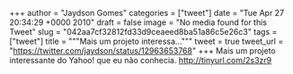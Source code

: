
+++
author = "Jaydson Gomes"
categories = ["tweet"]
date = "Tue Apr 27 20:34:29 +0000 2010"
draft = false
image = "No media found for this Tweet"
slug = "042aa7cf32812fd33d9ceaeed8ba51a86c5e26c3"
tags = ["tweet"]
title = """Mais um projeto interessa..."""
tweet = true
tweet_url = "https://twitter.com/jaydson/status/12963653768"
+++
Mais um projeto interessante do Yahoo! que eu não conhecia. http://tinyurl.com/2s3zr9
